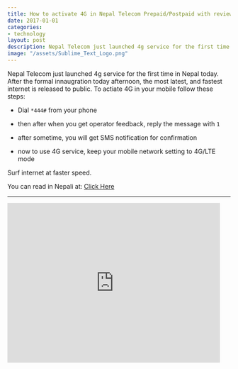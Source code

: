 ```yaml
---
title: How to activate 4G in Nepal Telecom Prepaid/Postpaid with review [video]
date: 2017-01-01 
categories:
- technology
layout: post
description: Nepal Telecom just launched 4g service for the first time in Nepal today. To actiate 4G in your mobile follow these steps
image: "/assets/Sublime_Text_Logo.png"
---
```


Nepal Telecom just launched 4g service for the first time in Nepal today. After the formal innaugration today afternoon, the most latest, and fastest internet is released to public. To actiate 4G in your mobile follow these steps:

* Dial `*444#` from your phone
 
* then after when you get operator feedback, reply the message with `1`

* after sometime, you will get SMS notification for confirmation

* now to use 4G service, keep your mobile network setting to 4G/LTE mode

Surf internet at faster speed.

You can read in Nepali at: <a href="https://ourgalkot.com/technology/how-to-activate-4g-in-nepal-telecom-prepaid-postpaid-with-video">Click Here</a>

<hr>
<div class="abc">
<iframe width="480" height="360" src="https://www.youtube.com/embed/vqurxNYNeo8?rel=0&amp;controls=0&amp;showinfo=0" frameborder="0" allowfullscreen></iframe>
</div>

